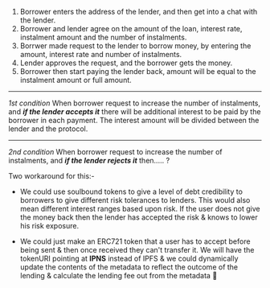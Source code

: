 1. Borrower enters the address of the lender, and then get into a chat with the lender.
2. Borrower and lender agree on the amount of the loan, interest rate, instalment amount and the number of instalments.
3. Borrwer made request to the lender to borrow money, by entering the amount, interest rate and number of instalments.
4. Lender approves the request, and the borrower gets the money.
5. Borrower then start paying the lender back, amount will be equal to the instalment amount or full amount.
----
*1st condition* 
When borrower request to increase the number of instalments, and ***if the lender accepts it*** there will be additional interest to be paid by the borrower in each payment.
The interest amount will be divided between the lender and the protocol.

----
*2nd condition*
When borrower request to increase the number of instalments, and ***if the lender rejects it*** then..... ?

Two workaround for this:-
* We could use soulbound tokens to give a level of debt credibility to borrowers to give different risk tolerances to lenders. This would also mean different interest ranges based upon risk. If the user does not give the money back then the lender has accepted the risk & knows to lower his risk exposure.

* We could just make an ERC721 token that a user has to accept before being sent & then once received they can't transfer it. We will have the tokenURI pointing at **IPNS** instead of IPFS & we could dynamically update the contents of the metadata to reflect the outcome of the lending & calculate the lending fee out from the metadata 🙂